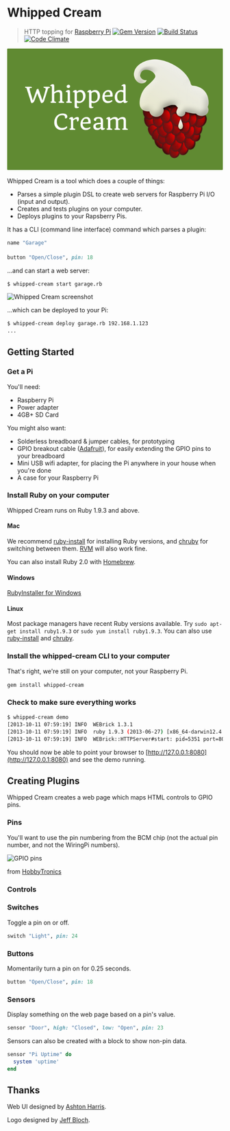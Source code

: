 # Whipped Cream

> HTTP topping for [Raspberry Pi](http://www.raspberrypi.org)
> [![Gem Version](https://badge.fury.io/rb/whipped-cream.png)](http://badge.fury.io/rb/whipped-cream)
> [![Build Status](https://travis-ci.org/justincampbell/whipped-cream.png?branch=master)](https://travis-ci.org/justincampbell/whipped-cream)
> [![Code Climate](https://codeclimate.com/github/justincampbell/whipped-cream.png)](https://codeclimate.com/github/justincampbell/whipped-cream)

![Whipped Cream logo](header.png)

Whipped Cream is a tool which does a couple of things:

* Parses a simple plugin DSL to create web servers for Raspberry Pi I/O (input
  and output).
* Creates and tests plugins on your computer.
* Deploys plugins to your Rapsberry Pis.

It has a CLI (command line interface) command which parses a plugin:

```rb
name "Garage"

button "Open/Close", pin: 18
```

...and can start a web server:

```
$ whipped-cream start garage.rb
```

![Whipped Cream screenshot](http://f.cl.ly/items/390q221S2g3f041l0d2T/iOS%20Simulator%20Screen%20shot%20Oct%2011,%202013%207.54.56%20AM.png)

...which can be deployed to your Pi:

```bash
$ whipped-cream deploy garage.rb 192.168.1.123
...
```

## Getting Started

### Get a Pi

You'll need:

* Raspberry Pi
* Power adapter
* 4GB+ SD Card

You might also want:

* Solderless breadboard & jumper cables, for prototyping
* GPIO breakout cable ([Adafruit](http://www.adafruit.com/products/914)), for easily extending the GPIO pins to your breadboard
* Mini USB wifi adapter, for placing the Pi anywhere in your house when you're done
* A case for your Raspberry Pi

### Install Ruby on your computer

Whipped Cream runs on Ruby 1.9.3 and above.

#### Mac

We recommend [ruby-install](https://github.com/postmodern/ruby-install) for
installing Ruby versions, and [chruby](https://github.com/postmodern/chruby)
for switching between them. [RVM](http://rvm.io) will also work fine.

You can also install Ruby 2.0 with [Homebrew](http://brew.sh).

#### Windows

[RubyInstaller for Windows](http://rubyinstaller.org)

#### Linux

Most package managers have recent Ruby versions available. Try `sudo apt-get
install ruby1.9.3` or `sudo yum install ruby1.9.3`. You can also use
[ruby-install](https://github.com/postmodern/ruby-install) and
[chruby](https://github.com/postmodern/chruby).

### Install the whipped-cream CLI to your computer

That's right, we're still on your computer, not your Raspberry Pi.

`gem install whipped-cream`

### Check to make sure everything works

```bash
$ whipped-cream demo
[2013-10-11 07:59:19] INFO  WEBrick 1.3.1
[2013-10-11 07:59:19] INFO  ruby 1.9.3 (2013-06-27) [x86_64-darwin12.4.0]
[2013-10-11 07:59:19] INFO  WEBrick::HTTPServer#start: pid=5351 port=8080
```

You should now be able to point your browser to
[http://127.0.0.1:8080](http://127.0.0.1:8080) and see the demo running.

## Creating Plugins

Whipped Cream creates a web page which maps HTML controls to GPIO pins.

### Pins

You'll want to use the pin numbering from the BCM chip (not the actual pin
number, and not the WiringPi numbers).

![GPIO pins](http://f.cl.ly/items/1u1u3q1m3e1L333E130N/gpio-pinout-rev2.jpg)

from [HobbyTronics](http://www.hobbytronics.co.uk/raspberry-pi-gpio-pinout)

### Controls

### Switches

Toggle a pin on or off.

```rb
switch "Light", pin: 24
```

### Buttons

Momentarily turn a pin on for 0.25 seconds.

```rb
button "Open/Close", pin: 18
```

### Sensors

Display something on the web page based on a pin's value.

```rb
sensor "Door", high: "Closed", low: "Open", pin: 23
```

Sensors can also be created with a block to show non-pin data.

```rb
sensor "Pi Uptime" do
  system 'uptime'
end
```

## Thanks

Web UI designed by [Ashton Harris](http://ashtonharris.me).

Logo designed by [Jeff Bloch](http://www.redbubble.com/people/jabbtees).
